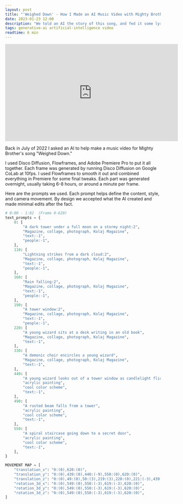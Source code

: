 ```yaml
---
layout: post
title: "'Weighed Down' - How I Made an AI Music Video with Mighty Brother"
date: 2023-01-23 12:00
description: "We told an AI the story of this song, and fed it some lyrics, and here is the result."
tags: generative-ai artificial-intelligence video
readtime: 6 min
---
```


<iframe width="560" height="315" src="https://www.youtube.com/embed/QCZtpYYUrpM?si=BxC-XjJeetuqVNe0" title="YouTube video player" frameborder="0" allow="accelerometer; autoplay; clipboard-write; encrypted-media; gyroscope; picture-in-picture; web-share" allowfullscreen></iframe>

Back in July of 2022 I asked an AI to help make a music video for Mighty Brother's song "Weighed Down."

I used Disco Diffusion, Flowframes, and Adobe Premiere Pro to put it all together. Each frame was generated by running Disco Diffusion on Google CoLab at 10fps. I used Flowframes to smooth it out and combined everything in Premiere for some final tweaks. Each part was generated overnight, usually taking 6-8 hours, or around a minute per frame.

Here are the prompts we used. Each prompt helps define the content, style, and camera movement. By design we accepted what the AI created and made minimal edits after the fact.

```python
# 0:00 - 1:02  (Frame 0-620)
text_prompts = {
    0: [
        "A dark tower under a full moon on a stormy night:2",
        "Magazine, collage, photograph, Kolaj Magazine",
        "text:-1",
        "people:-1",
    ],
    110: [
        "Lightning strikes from a dark cloud:2",
        "Magazine, collage, photograph, Kolaj Magazine",
        "text:-1",
        "people:-1",
    ],
    160: [
        "Rain falling:2",
        "Magazine, collage, photograph, Kolaj Magazine",
        "text:-1",
        "people:-1",
    ],
    190: [
        "A tower window:2",
        "Magazine, collage, photograph, Kolaj Magazine",
        "text:-1",
        "people:-1",
    220: [
        "A young wizard sits at a desk writing in an old book",
        "Magazine, collage, photograph, Kolaj Magazine",
        "text:-1",
    ],
    330: [
        "A demonic choir encircles a young wizard",
        "Magazine, collage, photograph, Kolaj Magazine",
        "text:-1",
    ],
    440: [
        "A young wizard looks out of a tower window as candlelight flickers",
        "acrylic painting",
        "cool color scheme",
        "text:-1",
    ],
    490: [
        "A rusted beam falls from a tower",
        "acrylic painting",
        "cool color scheme",
        "text:-1",
    ],
    550: [
        "A spiral staircase going down to a secret door",
        "acrylic painting",
        "cool color scheme",
        "text:-1",
    ],
}
```

```python
MOVEMENT MAP = [
    "translation_x": "0:(0),620:(0)",
    "translation_y": "0:(0),439:(0),440:(-9),550:(0),620:(0)",
    "translation_z": "0:(0),49:(0),50:(3),219:(3),220:(0),221:(-3),439:(-3),440:(0),620:(0)",
    "rotation_3d_x": "0:(0),549:(0),550:(-3),619:(-3),620:(0)",
    "rotation_3d_y": "0:(0),549:(0),550:(-3),619:(-3),620:(0)",
    "rotation_3d_z": "0:(0),549:(0),550:(-3),619:(-3),620:(0)",
]
```
